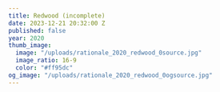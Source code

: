 ```yaml
---
title: Redwood (incomplete)
date: 2023-12-21 20:32:00 Z
published: false
year: 2020
thumb_image:
  image: "/uploads/rationale_2020_redwood_0source.jpg"
  image_ratio: 16-9
  color: "#ff95dc"
og_image: "/uploads/rationale_2020_redwood_0ogsource.jpg"
---
```


